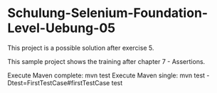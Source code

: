 # Schulung-Selenium-Foundation-Level-Uebung-05
This project is a possible solution after exercise 5.

This sample project shows the training after chapter 7 - Assertions.

Execute Maven complete: mvn test
Execute Maven single: mvn test -Dtest=FirstTestCase#firstTestCase test

